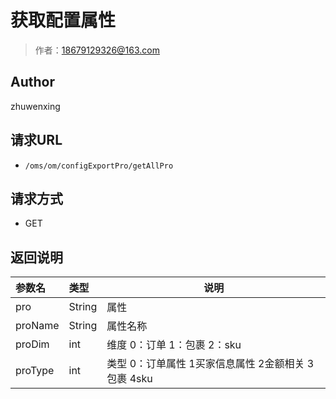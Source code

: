 # 获取配置属性

> 作者：18679129326@163.com

## Author
zhuwenxing

## 请求URL

- ` /oms/om/configExportPro/getAllPro `

## 请求方式

- GET

## 返回说明


|参数名 | 类型| 说明 |
|:---- |:--------- |-----  |
|pro |String |属性   |
|proName |String |属性名称   |
|proDim |int |维度 0：订单 1：包裹 2：sku   |
|proType |int |类型 0：订单属性 1买家信息属性 2金额相关 3包裹 4sku   |